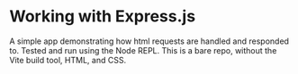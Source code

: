 # Working with Express.js

A simple app demonstrating how html requests are handled and responded to. Tested and run using the Node REPL.
This is a bare repo, without the Vite build tool, HTML, and CSS.
